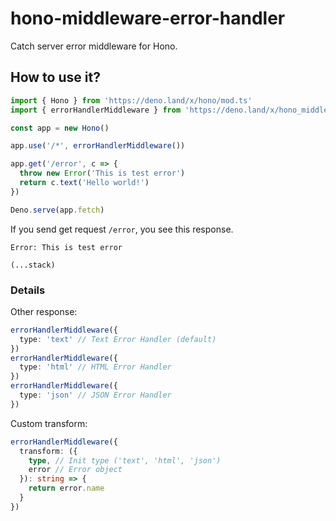 # hono-middleware-error-handler
Catch server error middleware for Hono.
## How to use it?
```ts
import { Hono } from 'https://deno.land/x/hono/mod.ts'
import { errorHandlerMiddleware } from 'https://deno.land/x/hono_middleware_error_handler/mod.ts'

const app = new Hono()

app.use('/*', errorHandlerMiddleware())

app.get('/error', c => {
  throw new Error('This is test error')
  return c.text('Hello world!')
})

Deno.serve(app.fetch)
```
If you send get request `/error`, you see this response.
```
Error: This is test error

(...stack)
```
### Details
Other response:
```ts
errorHandlerMiddleware({
  type: 'text' // Text Error Handler (default)
})
errorHandlerMiddleware({
  type: 'html' // HTML Error Handler
})
errorHandlerMiddleware({
  type: 'json' // JSON Error Handler
})
```
Custom transform:
```ts
errorHandlerMiddleware({
  transform: ({
    type, // Init type ('text', 'html', 'json')
    error // Error object
  }): string => {
    return error.name
  }
})
```


